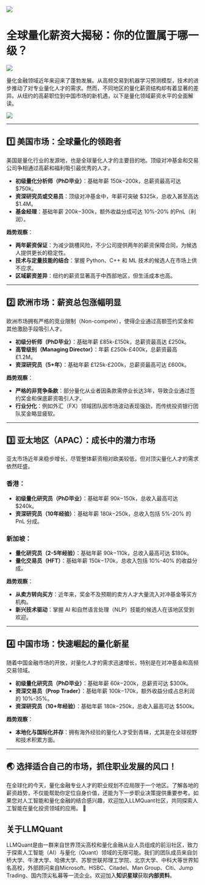 ![](https://fastly.jsdelivr.net/gh/bucketio/img11@main/2024/10/21/1729466068183-23134fce-3131-4262-b18c-f378d71af4f6.gif)
# 全球量化薪资大揭秘：你的位置属于哪一级？

![](https://fastly.jsdelivr.net/gh/bucketio/img9@main/2024/10/20/1729465031968-b3c8959e-1d37-4b8a-91b1-b0b0dfe25143.png)


量化金融领域近年来迎来了蓬勃发展。从高频交易到机器学习预测模型，技术的进步推动了对专业量化人才的需求。然而，不同地区的量化薪资结构却有着显著的差异。从纽约的高薪职位到中国市场的新机遇，以下是量化领域薪资水平的全面解读。



![](https://fastly.jsdelivr.net/gh/bucketio/img13@main/2024/12/10/1733789089624-e303bf36-d475-4e34-b0b4-edc45db53b1a.png)





---

## 1️⃣ 美国市场：全球量化的领跑者 
美国是量化行业的发源地，也是全球量化人才的主要目的地。顶级对冲基金和交易公司争相通过高薪和福利吸引最优秀的人才。  
- **初级量化分析师（PhD毕业）**：基础年薪 $150k-$200k，总薪资最高可达 $750k。  
- **资深研究员或交易员**：顶级对冲基金中，年薪可突破 $325k，总收入甚至高达 $1.4M。  
- **基金经理**：基础年薪 $200k-$300k，额外收益分成可达 10%-20% 的PnL（利润）。  

**趋势观察**：  
- **两年薪资保证**：为减少跳槽风险，不少公司提供两年的薪资保障合同，为候选人提供更长的稳定性。  
- **技术与定量技能的结合**：掌握 Python、C++ 和 ML 技术的候选人在市场上供不应求。  
- **区域薪资差异**：纽约的薪资显著高于中西部地区，但生活成本也高。  

---

## 2️⃣ 欧洲市场：薪资总包涨幅明显 
欧洲市场拥有严格的竞业限制（Non-compete），使得企业通过高额签约奖金和其他激励手段吸引人才。  
- **初级分析师（PhD毕业）**：基础年薪 £85k-£150k，总薪资最高达 £250k。  
- **高管级别（Managing Director）**：年薪 £250k-£400k，总薪资最高 £1.2M。  
- **资深研究员（5+年）**：基础年薪 £125k-£200k，总薪资最高可达 £600k。  

**趋势观察**：  
- **严格的非竞争条款**：部分量化从业者因条款需停业长达3年，导致企业通过签约奖金和保底薪资吸引人才。  
- **行业分化**：例如外汇（FX）领域团队因市场波动表现强劲，而传统投资银行团队奖金略显疲软。

---

## 3️⃣ 亚太地区（APAC）：成长中的潜力市场
亚太市场近年来稳步增长，尽管整体薪资相对欧美较低，但对顶尖量化人才的需求依然旺盛。  
### **香港：**  
- **初级量化研究员（PhD毕业）**：基础年薪 $90k-$150k，总收入最高可达 $240k。  
- **资深研究员（10年经验）**：基础年薪 $180k-$250k，总收入包括 5%-20% 的PnL 分成。  

### **新加坡：**  
- **量化研究员（2-5年经验）**：基础年薪 $90k-$110k，总收入最高可达 $180k。  
- **量化交易员（HFT）**：基础年薪 $150k-$170k，总收入包括 10%-40% 的收益分成。  

**趋势观察**：  
- **从卖方转向买方**：近年来，奖金不及预期的卖方人才大量流入对冲基金等买方机构。  
- **新兴技术驱动**：掌握 AI 和自然语言处理（NLP）技能的候选人在该地区受到欢迎。

---

## 4️⃣ 中国市场：快速崛起的量化新星
随着中国金融市场的开放，对量化人才的需求迅速增长，特别是在对冲基金和高频交易领域。  
- **初级量化研究员（PhD毕业）**：基础年薪 $60k-$200k，总薪资可达 $300k。  
- **资深交易员（Prop Trader）**：基础年薪 $100k-$170k，额外收益分成占总利润的 10%-35%。  
- **资深研究员（10+年经验）**：基础年薪 $180k-$250k，总收入最高可达 $500k。  

**趋势观察**：  
- **本地化与国际化并存**：拥有海外经验的量化人才受到青睐，尤其是在全球视野和技术积累方面。

---

## 🌏 选择适合自己的市场，抓住职业发展的风口！
在全球化的今天，量化金融专业人才的职业规划不应局限于一个地区。了解各地的薪资趋势，不仅能帮助你定位自身价值，还能为下一步职业决策提供重要参考。如果您对人工智能和量化金融的结合感兴趣，欢迎加入LLMQuant社区，共同探索人工智能在量化投资领域的应用。 🚀



## 关于LLMQuant

LLMQuant是由一群来自世界顶尖高校和量化金融从业人员组成的前沿社区，致力于探索人工智能（AI）与量化（Quant）领域的无限可能。我们的团队成员来自剑桥大学、牛津大学、哈佛大学、苏黎世联邦理工学院、北京大学、中科大等世界知名高校，外部顾问来自Microsoft、HSBC、Citadel、Man Group、Citi、Jump Trading、国内顶尖私募等一流企业。欢迎加入**知识星球**获取**内部资料**。



